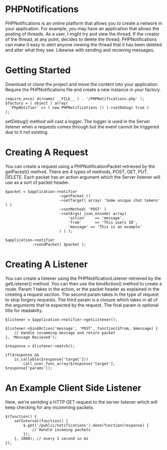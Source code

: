 # PHPNotifications
PHPNotifications is an online platform that allows you to create a network in your application. For example, you may have an application that allows the posting of threads. As a user, I might try and view the thread. If the creator of the thread, at any point, decides to delete the thread, PHPNotifications can make it easy to alert anyone viewing the thread that it has been deleted and alter what they see. Likewise with sending and recieving messages.

# Getting Started
Download or clone the project and move the content into your application. Require the PHPNotifications file and create a new instance in your factory.

```
require_once( dirname( __FILE__ ) . '/PHPNotifications.php' );
$factory = ( object ) array(
  'PhpNotifier' => ( new PHPNotifications () )->setDebug( true )
);
```

setDebug() method will cast a logger. The logger is used in the Server listener when a requests comes through but the event cannot be triggered due to it not existing.

# Creating A Request
You can create a request using a PHPNotificationPacket retrieved by the getPacket() method. There are 4 types of methods, POST, GET, PUT, DELETE. Each packet has an action argument which the Server listener will use as a sort of packet header.

```
$packet = $application->notifier
						->getPacket ()
						->setTarget( array( 'Some unique chat tokens' ) )
						->setMethod( 'POST' )
						->setArgs( json_encode( array(
							'action' 	=> 'message',
							'from'	 	=> 'This users ID',
							'message' => 'This is an example'
						) ) );

$application->notifier
			->sendPacket( $packet );
```

# Creating A Listener
You can create a listener using the PHPNotificationListener retrieved by the getListener() method. You can then use the bindAction() method to create a route. Param 1 takes in the action, or the packet header as explained in the creating a request section. The second param takes in the type of request to stop forgery requests. The third param is a closure which takes in all of the arguments that're expected by the request. The final param is optional title for readabilty.

```
$listener = $application->notifier->getListener();

$listener->bindAction('message', 'POST', function($from, $message) {
	// Handle incomming message and return packet
}, 'Message Recieved');

$response = $listener->match();

if($response &&
	is_callable($response['target']))
		call_user_func_array($response['target'], $response['params']);
```

# An Example Client Side Listener
Here, we're sentding a HTTP GET request to the server listener which will keep checking for any incomming packets.

```
$(function() {
	setInterval(function() {
		$.get('/public/notifications').done(function(response) {
			// Handle incoming packets
		});
	}, 1000); // every 1 second in ms
});
```
